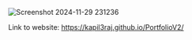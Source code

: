 ![Screenshot 2024-11-29 231236](https://github.com/user-attachments/assets/4c8257e7-fff3-47dc-94c0-5462b375da4f)

Link to website: https://kapil3raj.github.io/PortfolioV2/
